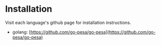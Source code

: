 # Installation

Visit each language's github page for installation instructions.

- golang: [https://github.com/go-pesa/go-pesa](https://github.com/go-pesa/go-pesa)

<!-- Currently, we have language bindings in Shell, Ruby, and Python! You can view code examples in the dark area to the right, and you can switch the programming language of the examples with the tabs in the top right. -->

<!-- This example API documentation page was created with [Slate](https://github.com/tripit/slate). Feel free to edit it and use it as a base for your own API's documentation. -->